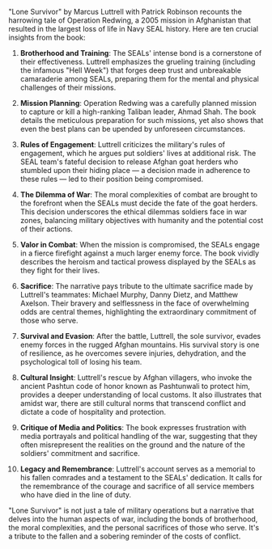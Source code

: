 "Lone Survivor" by Marcus Luttrell with Patrick Robinson recounts the harrowing tale of Operation Redwing, a 2005 mission in Afghanistan that resulted in the largest loss of life in Navy SEAL history. Here are ten crucial insights from the book:

1. **Brotherhood and Training**: The SEALs' intense bond is a cornerstone of their effectiveness. Luttrell emphasizes the grueling training (including the infamous "Hell Week") that forges deep trust and unbreakable camaraderie among SEALs, preparing them for the mental and physical challenges of their missions.

2. **Mission Planning**: Operation Redwing was a carefully planned mission to capture or kill a high-ranking Taliban leader, Ahmad Shah. The book details the meticulous preparation for such missions, yet also shows that even the best plans can be upended by unforeseen circumstances.

3. **Rules of Engagement**: Luttrell criticizes the military's rules of engagement, which he argues put soldiers' lives at additional risk. The SEAL team's fateful decision to release Afghan goat herders who stumbled upon their hiding place — a decision made in adherence to these rules — led to their position being compromised.

4. **The Dilemma of War**: The moral complexities of combat are brought to the forefront when the SEALs must decide the fate of the goat herders. This decision underscores the ethical dilemmas soldiers face in war zones, balancing military objectives with humanity and the potential cost of their actions.

5. **Valor in Combat**: When the mission is compromised, the SEALs engage in a fierce firefight against a much larger enemy force. The book vividly describes the heroism and tactical prowess displayed by the SEALs as they fight for their lives.

6. **Sacrifice**: The narrative pays tribute to the ultimate sacrifice made by Luttrell's teammates: Michael Murphy, Danny Dietz, and Matthew Axelson. Their bravery and selflessness in the face of overwhelming odds are central themes, highlighting the extraordinary commitment of those who serve.

7. **Survival and Evasion**: After the battle, Luttrell, the sole survivor, evades enemy forces in the rugged Afghan mountains. His survival story is one of resilience, as he overcomes severe injuries, dehydration, and the psychological toll of losing his team.

8. **Cultural Insight**: Luttrell's rescue by Afghan villagers, who invoke the ancient Pashtun code of honor known as Pashtunwali to protect him, provides a deeper understanding of local customs. It also illustrates that amidst war, there are still cultural norms that transcend conflict and dictate a code of hospitality and protection.

9. **Critique of Media and Politics**: The book expresses frustration with media portrayals and political handling of the war, suggesting that they often misrepresent the realities on the ground and the nature of the soldiers' commitment and sacrifice.

10. **Legacy and Remembrance**: Luttrell's account serves as a memorial to his fallen comrades and a testament to the SEALs' dedication. It calls for the remembrance of the courage and sacrifice of all service members who have died in the line of duty.

"Lone Survivor" is not just a tale of military operations but a narrative that delves into the human aspects of war, including the bonds of brotherhood, the moral complexities, and the personal sacrifices of those who serve. It's a tribute to the fallen and a sobering reminder of the costs of conflict.